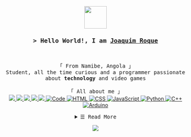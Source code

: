 <div align=center>
  <img src="https://media.giphy.com/media/LnQjpWaON8nhr21vNW/giphy.gif" width="60"> 

<!-- Intro  -->
<h3 align="center">
        <samp>&gt; Hello World!, I am
                <b><a target="_blank" href="https://joaroque.github.io/">Joaquim Roque</a></b>
        </samp>
</h3>
<br>

<p align="center">
        <!-- Organisation  -->
        <samp>
                「 From Namibe, Angola 」
                <br>
                 <bio>
                 Student, all the time curious and a programmer passionate about <b>technology</b> and video games 
                 </bio>
                <br>
                <br>
        </samp>
        <samp>
          「 All about me 」
          <br>
        </samp>
        <!--Socials Media-->
        <!-- Medium -->
        <a href="https://medium.com/catumua" target="_blank"><img src="https://img.shields.io/badge/_-Medium-292e33?style=flat-square&logo=Medium&logoColor=fff">
        </a>
        <!-- Facebok -->
        <a href="https://www.facebook.com/100025057463273" target="_blank"><img 
                        src="https://img.shields.io/badge/_-Facebook-292e33?style=flat-square&logo=Facebook&logoColor=fff">
        </a>
        <!-- Twitter -->
        <a href="https://twitter.com/catumua_" target="_blank"><img 
                        src="https://img.shields.io/badge/_-Twitter-292e33?style=flat-square&logo=twitter&logoColor=fff">
        </a>
        <!-- Instagram -->
        <a href="https://instagram.com/catumua_" target="_blank"><img 
                        src="https://img.shields.io/badge/_-Instagram-292e33?style=flat-square&logo=instagram&logoColor=fff">
        </a>
        <!-- Linkedin -->
        <a href="https://ao.linkedin.com/in/joaquim-catumua-roque" target="_blank"><img 
                        src="https://img.shields.io/badge/_-Linkedin-292e33?style=flat-square&logo=linkedin&logoColor=fff">
        </a>
        <!-- Programming Languages -->
        <!-- Code logo -->
        <a href="https://github.com/joaroque?tab=repositories" target="_blank"><img alt="Code"
                        src="https://img.shields.io/badge/-code-000000?style=flat-square&logo=Plex&logoColor=white">
        </a>
        <!-- HTML -->
        <a href="https://github.com/joaroque?tab=repositories" target="_blank"><img alt="HTML"
                        src="https://img.shields.io/badge/-HTML-E34F26?style=flat-square&logo=HTML5&logoColor=white">
        </a>
        <!-- CSS  -->
        <a href="https://github.com/joaroque?tab=repositories" target="_blank"><img alt="CSS"
                        src="https://img.shields.io/badge/-CSS-1572B6?style=flat-square&logo=CSS3&logoColor=white">
        </a>
        <!-- JavaScript -->
        <a href="https://github.com/joaroque?tab=repositories" target="_blank"><img alt="JavaScript"
                        src="https://img.shields.io/badge/-JavaScript-F7DF1E?style=flat-square&logo=JavaScript&logoColor=white">
        </a>
        <!-- Python -->
        <a href="https://github.com/joaroque?tab=repositories" target="_blank"><img alt="Python"
                        src="https://img.shields.io/badge/-Python-3776AB?style=flat-square&logo=Python&logoColor=white">
        </a>
        <!-- PHP -->
        <a href="https://github.com/joaroque?tab=repositories" target="_blank"><img alt="C++"
                        src="https://img.shields.io/badge/-PHP-9b3675?style=flat-square&logo=PHP&logoColor=white">
        </a>
        <!-- Java -->
        <a href="https://github.com/joaroque?tab=repositories" target="_blank"><img alt="Arduino"
                        src="https://img.shields.io/badge/-Java?style=flat-square&logo=Java&logoColor=white">
        </a>
</p>

<!-- Details Section-->
<details align="center">
    <summary> <samp>&#9776; Read More</samp></summary>
    <p align="center">
        <br>
        <!-- Activity Widget -->
        <img alt="Joaquim Catumua Roque's GitHub Stats"
                src="https://github-readme-stats.vercel.app/api?username=joaroque&show_icons=true&theme=dark" />
        <br>
      <!-- Activity Widget -->
        <img alt="Joaquim Catumua Roque's Top Langs"
                src="https://github-readme-stats.vercel.app/api/top-langs?username=joaroque&show_icons=true&theme=dark" />

    </p>
</details>
<b>
<p align=center>
  
![](https://visitor-badge.glitch.me/badge?page_id=hacoa.hacoa)
</p>
